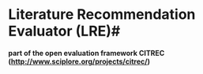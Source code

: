 # Literature Recommendation Evaluator (LRE)#
**part of the open evaluation framework CITREC (http://www.sciplore.org/projects/citrec/)**
